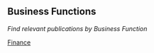 ## Business Functions

*Find relevant publications by Business Function*

[Finance](https://jbarretta.github.io/mockup/fc.html)
